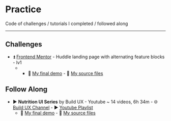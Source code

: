 # Practice

Code of challenges / tutorials I completed / followed along

-----------

## Challenges

- :arrow_double_up: [Frontend Mentor](https://www.frontendmentor.io/challenges) - Huddle landing page with alternating feature blocks - lv1
  - * :green_heart: [My final demo]() - :file_folder: [My source files]()


## Follow Along

* :arrow_forward: __Nutrition UI Series__ by Build UX - Youtube ~ 14 videos, 6h 34m - :globe_with_meridians: [Build UX Channel](https://www.youtube.com/channel/UCHTt4tr25_wdGiJQcKD8wzA) - :arrow_forward: [Youtube Playlist](https://www.youtube.com/watch?v=Z8LFbc3zFTE&list=PLKFUh46KjXESnnC7TZwd_qc-GwdPRiOnl)
  * :green_heart: [My final demo](https://gabysantosw.github.io/practice/nutrition-ui/) - :file_folder: [My source files](https://github.com/gabysantosw/practice/tree/master/nutrition-ui)
